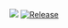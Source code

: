 [![](https://jitpack.io/v/nl.thijsbroersen/scala-js-plotly.svg)](https://jitpack.io/#nl.thijsbroersen/scala-js-plotly)
[![Release](https://jitpack.io/v/nl.thijsbroersen/scala-js-plotly.svg)](https://jitpack.io/#nl.thijsbroersen/scala-js-plotly)
